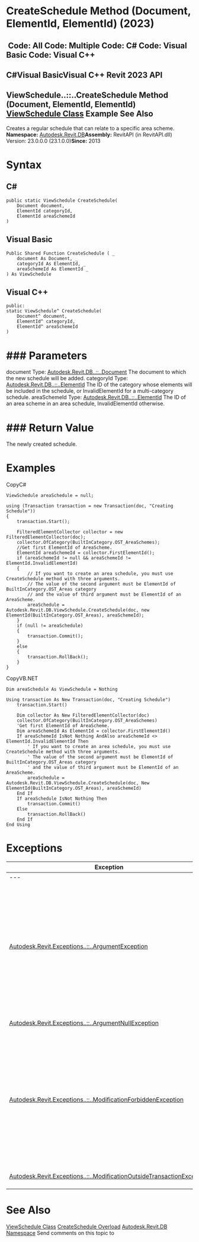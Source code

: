 # CreateSchedule Method (Document, ElementId, ElementId) (2023)

﻿
 Code: All Code: Multiple Code: C# Code: Visual Basic Code: Visual C++   
---  
C#Visual BasicVisual C++
Revit 2023 API  
---  
ViewSchedule..::..CreateSchedule Method (Document, ElementId, ElementId)  
[ViewSchedule Class](0dae24ba-5dcb-9a34-cccc-0cf8cc52bcd3.md "ViewSchedule Class") Example See Also  
---  
Creates a regular schedule that can relate to a specific area scheme. 
**Namespace:** [Autodesk.Revit.DB](87546ba7-461b-c646-cbb1-2cb8f5bff8b2.md "Autodesk.Revit.DB Namespace")**Assembly:** RevitAPI (in RevitAPI.dll) Version: 23.0.0.0 (23.1.0.0)**Since:** 2013 
# Syntax
C#  
---  
```text
public static ViewSchedule CreateSchedule(
	Document document,
	ElementId categoryId,
	ElementId areaSchemeId
)
```
  
Visual Basic  
---  
```text
Public Shared Function CreateSchedule ( _
	document As Document, _
	categoryId As ElementId, _
	areaSchemeId As ElementId _
) As ViewSchedule
```
  
Visual C++  
---  
```text
public:
static ViewSchedule^ CreateSchedule(
	Document^ document, 
	ElementId^ categoryId, 
	ElementId^ areaSchemeId
)
```
  
# ### Parameters
document
    Type: [Autodesk.Revit.DB..::..Document](db03274b-a107-aa32-9034-f3e0df4bb1ec.md "Document Class") The document to which the new schedule will be added. 
categoryId
    Type: [Autodesk.Revit.DB..::..ElementId](44f3f7b1-3229-3404-93c9-dc5e70337dd6.md "ElementId Class") The ID of the category whose elements will be included in the schedule, or InvalidElementId for a multi-category schedule. 
areaSchemeId
    Type: [Autodesk.Revit.DB..::..ElementId](44f3f7b1-3229-3404-93c9-dc5e70337dd6.md "ElementId Class") The ID of an area scheme in an area schedule, InvalidElementId otherwise. 
# ### Return Value
The newly created schedule. 
# Examples
CopyC#
```text
ViewSchedule areaSchedule = null;

using (Transaction transaction = new Transaction(doc, "Creating Schedule"))
{
    transaction.Start();

    FilteredElementCollector collector = new FilteredElementCollector(doc);
    collector.OfCategory(BuiltInCategory.OST_AreaSchemes);
    //Get first ElementId of AreaScheme.
    ElementId areaSchemeId = collector.FirstElementId();
    if (areaSchemeId != null && areaSchemeId != ElementId.InvalidElementId)
    {
        // If you want to create an area schedule, you must use CreateSchedule method with three arguments. 
        // The value of the second argument must be ElementId of BuiltInCategory.OST_Areas category
        // and the value of third argument must be ElementId of an AreaScheme.
        areaSchedule = Autodesk.Revit.DB.ViewSchedule.CreateSchedule(doc, new ElementId(BuiltInCategory.OST_Areas), areaSchemeId);
    }
    if (null != areaSchedule)
    {
        transaction.Commit();
    }
    else
    {
        transaction.RollBack();
    }
}
```

CopyVB.NET
```text
Dim areaSchedule As ViewSchedule = Nothing

Using transaction As New Transaction(doc, "Creating Schedule")
    transaction.Start()

    Dim collector As New FilteredElementCollector(doc)
    collector.OfCategory(BuiltInCategory.OST_AreaSchemes)
    'Get first ElementId of AreaScheme.
    Dim areaSchemeId As ElementId = collector.FirstElementId()
    If areaSchemeId IsNot Nothing AndAlso areaSchemeId <> ElementId.InvalidElementId Then
        ' If you want to create an area schedule, you must use CreateSchedule method with three arguments. 
        ' The value of the second argument must be ElementId of BuiltInCategory.OST_Areas category
        ' and the value of third argument must be ElementId of an AreaScheme.
        areaSchedule = Autodesk.Revit.DB.ViewSchedule.CreateSchedule(doc, New ElementId(BuiltInCategory.OST_Areas), areaSchemeId)
    End If
    If areaSchedule IsNot Nothing Then
        transaction.Commit()
    Else
        transaction.RollBack()
    End If
End Using
```

# Exceptions
| Exception | Condition |
| --- | --- |
| --- | --- |
| [Autodesk.Revit.Exceptions..::..ArgumentException](2e6e4206-97a8-dd4b-df5d-4269f4bb6088.md "ArgumentException Class") | document is not a project document. -or- categoryId is not a valid category for a regular schedule. -or- In a non-area schedule, areaSchemeId is not InvalidElementId. -or- In an area schedule, areaSchemeId is not the ID of an area scheme. |
| [Autodesk.Revit.Exceptions..::..ArgumentNullException](631e1424-60f4-929b-4e52-dda9dcd26316.md "ArgumentNullException Class") | A non-optional argument was null |
| [Autodesk.Revit.Exceptions..::..ModificationForbiddenException](53205486-5917-7c33-8e67-e362106ddc97.md "ModificationForbiddenException Class") | The document is in failure mode: an operation has failed, and Revit requires the user to either cancel the operation or fix the problem (usually by deleting certain elements). -or- The document is being loaded, or is in the midst of another sensitive process. |
| [Autodesk.Revit.Exceptions..::..ModificationOutsideTransactionException](8f025460-c283-ea99-aa8a-5a36e11528f4.md "ModificationOutsideTransactionException Class") | The document has no open transaction. |

# See Also
[ViewSchedule Class](0dae24ba-5dcb-9a34-cccc-0cf8cc52bcd3.md "ViewSchedule Class")
[CreateSchedule Overload](ebae79d5-6ac9-1f1a-a29b-3a61046ecebf.md "CreateSchedule Method")
[Autodesk.Revit.DB Namespace](87546ba7-461b-c646-cbb1-2cb8f5bff8b2.md "Autodesk.Revit.DB Namespace")
Send comments on this topic to 